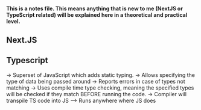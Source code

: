 #### This is a notes file. This means anything that is new to me (NextJS or TypeScript related) will be explained here in a theoretical and practical level.

## Next.JS



## Typescript
-> Superset of JavaScript which adds static typing.
-> Allows specifying the type of data being passed around
    -> Reports errors in case of types not matching
-> Uses compile time type checking, meaning the specified types will be checked if they match BEFORE running the code.
-> Compiler will transpile TS code into JS --> Runs anywhere where JS does

